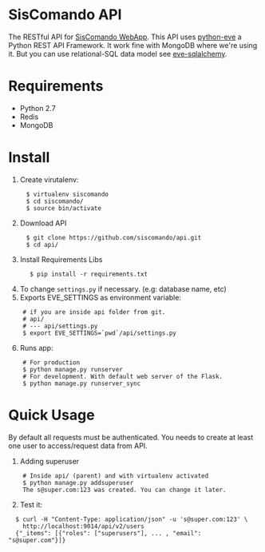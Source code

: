 SisComando API
==============

The RESTful API for [SisComando WebApp](https://github.com/siscomando/webapp). This API uses
[python-eve](http://python-eve.org/) a Python REST API Framework. It work fine with MongoDB
where we're using it. But you can use relational-SQL data model see
[eve-sqlalchemy](http://eve-sqlalchemy.readthedocs.org/en/stable/).

Requirements
=============
  * Python 2.7
  * Redis
  * MongoDB

Install
========
   1. Create virutalenv:
   ```
        $ virtualenv siscomando
        $ cd siscomando/ 
        $ source bin/activate 
   ```
   2. Download API
   ```
        $ git clone https://github.com/siscomando/api.git 
        $ cd api/ 
  ```
  3. Install Requirements Libs
  ```
        $ pip install -r requirements.txt
  ```
  4. To change `settings.py` if necessary. (e.g: database name, etc)
  5. Exports EVE_SETTINGS as environment variable:
  ```
      # if you are inside api folder from git.
      # api/
      # --- api/settings.py
      $ export EVE_SETTINGS=`pwd`/api/settings.py
  ```
  6. Runs app:
  ```
      # For production
      $ python manage.py runserver
      # For development. With default web server of the Flask.
      $ python manage.py runserver_sync
  ```

Quick Usage
===========
By default all requests must be authenticated. You needs to create at least one
user to access/request data from API.
  1. Adding superuser
  ```
      # Inside api/ (parent) and with virtualenv activated
      $ python manage.py addsuperuser
      The s@super.com:123 was created. You can change it later.
  ```
  2. Test it:
  ```
    $ curl -H "Content-Type: application/json" -u 's@super.com:123' \
      http://localhost:9014/api/v2/users
    {"_items": [{"roles": ["superusers"], ... , "email": "s@super.com"}]}  
  ```
